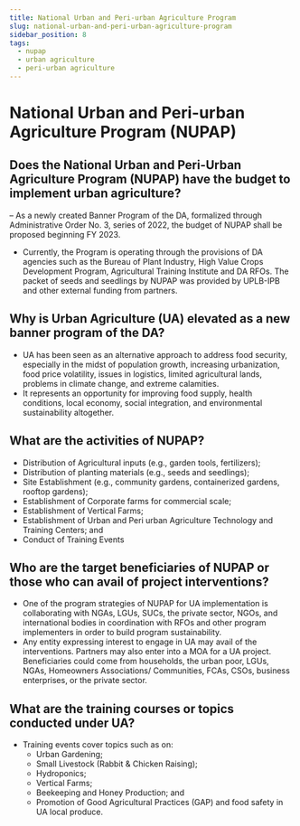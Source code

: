 ```yaml
---
title: National Urban and Peri-urban Agriculture Program
slug: national-urban-and-peri-urban-agriculture-program
sidebar_position: 8
tags:
  - nupap
  - urban agriculture
  - peri-urban agriculture
---
```


# National Urban and Peri-urban Agriculture Program (NUPAP)

## Does the National Urban and Peri-Urban Agriculture Program (NUPAP) have the budget to implement urban agriculture?

– As a newly created Banner Program of the DA, formalized through Administrative Order No. 3, series of 2022, the budget of NUPAP shall be proposed beginning FY 2023.
- Currently, the Program is operating through the provisions of DA agencies such as the Bureau of Plant Industry, High Value Crops Development Program, Agricultural Training Institute and DA RFOs. The packet of seeds and seedlings by NUPAP was provided by UPLB-IPB and other external funding from partners.

## Why is Urban Agriculture (UA) elevated as a new banner program of the DA?

- UA has been seen as an alternative approach to address food security, especially in the midst of population growth, increasing urbanization, food price volatility, issues in logistics, limited agricultural lands, problems in climate change, and extreme calamities.
- It represents an opportunity for improving food supply, health conditions, local economy, social integration, and environmental sustainability altogether.

## What are the activities of NUPAP?

- Distribution of Agricultural inputs (e.g., garden tools, fertilizers);
- Distribution of planting materials (e.g., seeds and seedlings);
- Site Establishment (e.g., community gardens, containerized gardens, rooftop gardens);
- Establishment of Corporate farms for commercial scale;
- Establishment of Vertical Farms;
- Establishment of Urban and Peri urban Agriculture Technology and Training Centers; and  
- Conduct of Training Events

## Who are the target beneficiaries of NUPAP or those who can avail of project interventions?

- One of the program strategies of NUPAP for UA implementation is collaborating with NGAs, LGUs, SUCs, the private sector, NGOs, and international bodies in coordination with RFOs and other program implementers in order to build program sustainability.
- Any entity expressing interest to engage in UA may avail of the interventions. Partners may also enter into a MOA for a UA project. Beneficiaries could come from households, the urban poor, LGUs, NGAs, Homeowners Associations/ Communities, FCAs, CSOs, business enterprises, or the private sector.

## What are the training courses or topics conducted under UA?
- Training events cover topics such as on:
  - Urban Gardening;
  - Small Livestock (Rabbit & Chicken Raising);
  - Hydroponics;
  - Vertical Farms;
  - Beekeeping and Honey Production; and
  - Promotion of Good Agricultural Practices (GAP) and food safety in UA local produce.


